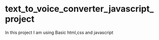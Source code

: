 # text_to_voice_converter_javascript_project
In this project I am using Basic html,css and javascript
